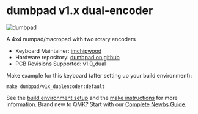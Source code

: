 # dumbpad v1.x dual-encoder

![dumbpad](https://i.imgur.com/OkSRXWTl.jpg)

A 4x4 numpad/macropad with two rotary encoders

* Keyboard Maintainer: [imchipwood](https://github.com/imchipwood)
* Hardware repository: [dumbpad on github](https://github.com/imchipwood/dumbpad)
* PCB Revisions Supported: v1.0_dual

Make example for this keyboard (after setting up your build environment):

    make dumbpad/v1x_dualencoder:default

See the [build environment setup](https://docs.qmk.fm/#/getting_started_build_tools) and the [make instructions](https://docs.qmk.fm/#/getting_started_make_guide) for more information. Brand new to QMK? Start with our [Complete Newbs Guide](https://docs.qmk.fm/#/newbs).
